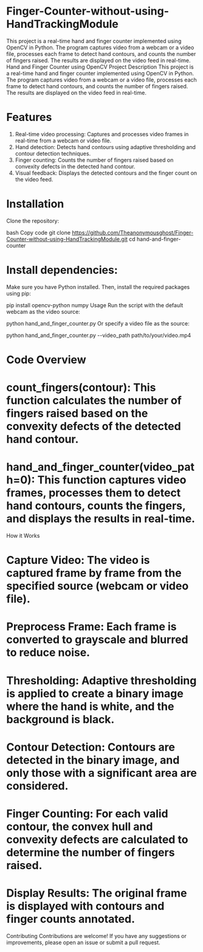 # Finger-Counter-without-using-HandTrackingModule
This project is a real-time hand and finger counter implemented using OpenCV in Python. The program captures video from a webcam or a video file, processes each frame to detect hand contours, and counts the number of fingers raised. The results are displayed on the video feed in real-time.
Hand and Finger Counter using OpenCV
Project Description
This project is a real-time hand and finger counter implemented using OpenCV in Python. The program captures video from a webcam or a video file, processes each frame to detect hand contours, and counts the number of fingers raised. The results are displayed on the video feed in real-time.

# Features
1. Real-time video processing: Captures and processes video frames in real-time from a webcam or video file.
2. Hand detection: Detects hand contours using adaptive thresholding and contour detection techniques.
3. Finger counting: Counts the number of fingers raised based on convexity defects in the detected hand contour.
4. Visual feedback: Displays the detected contours and the finger count on the video feed.

# Installation
Clone the repository:

bash
Copy code
git clone https://github.com/Theanonymousghost/Finger-Counter-without-using-HandTrackingModule.git
cd hand-and-finger-counter

# Install dependencies:
Make sure you have Python installed. Then, install the required packages using pip:

pip install opencv-python numpy
Usage
Run the script with the default webcam as the video source:

python hand_and_finger_counter.py
Or specify a video file as the source:

python hand_and_finger_counter.py --video_path path/to/your/video.mp4
# Code Overview
# count_fingers(contour): This function calculates the number of fingers raised based on the convexity defects of the detected hand contour.
# hand_and_finger_counter(video_path=0): This function captures video frames, processes them to detect hand contours, counts the fingers, and displays the results in real-time.

How it Works
# Capture Video: The video is captured frame by frame from the specified source (webcam or video file).
# Preprocess Frame: Each frame is converted to grayscale and blurred to reduce noise.
# Thresholding: Adaptive thresholding is applied to create a binary image where the hand is white, and the background is black.
# Contour Detection: Contours are detected in the binary image, and only those with a significant area are considered.
# Finger Counting: For each valid contour, the convex hull and convexity defects are calculated to determine the number of fingers raised.
# Display Results: The original frame is displayed with contours and finger counts annotated.

Contributing
Contributions are welcome! If you have any suggestions or improvements, please open an issue or submit a pull request.
